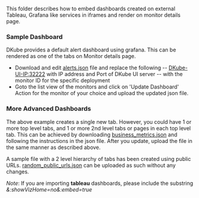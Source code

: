 This folder describes how to embed dashboards created on external Tableau, Grafana like services in iframes and render on monitor details page. 

### Sample Dashboard

DKube provides a default alert dashboard using grafana. This can be rendered as one of the tabs on Monitor details page. 

- Download and edit [alerts.json](alerts.json) file and replace the following
-- <DKube-UI-IP:32222> with IP address and Port of DKube UI server
-- <MONITOR-ID> with the monitor ID for the specific deployment
- Goto the list view of the monitors and click on 'Update Dashboard' Action for the monitor of your choice and upload the updated json file.

### More Advanced Dashboards
The above example creates a single new tab. However, you could have 1 or more top level tabs, and 1 or more 2nd level tabs or pages in each top level tab. This can be achieved by downloading [business_metrics.json](business_metrics.json) and following the instructions in the json file. After you update, upload the file in the same manner as described above.

A sample file with a 2 level hierarchy of tabs has been created using public URLs. [random_public_urls.json](random_public_urls.json) can be uploaded as such without any changes. 


*Note*: If you are importing **tableau** dashboards, please include the substring *&:showVizHome=no&:embed=true*

